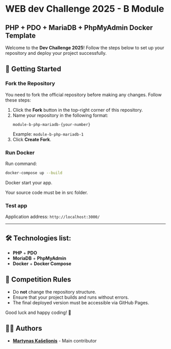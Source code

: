 # WEB dev Challenge 2025 - B Module
## PHP + PDO + MariaDB + PhpMyAdmin Docker Template

Welcome to the **Dev Challenge 2025**! Follow the steps below to set up your repository and deploy your project successfully.

## 🚀 Getting Started

### Fork the Repository
You need to fork the official repository before making any changes. Follow these steps:

1. Click the **Fork** button in the top-right corner of this repository.
2. Name your repository in the following format:
   ```
   module-b-php-mariadb-{your-number}
   ```
   Example: `module-b-php-mariadb-1`
3. Click **Create Fork**.

### Run Docker

Run command:
```sh
docker-compose up --build
```
Docker start your app.

Your source code must be in src folder.

### Test app

Application address: `http://localhost:3000/`


---

## 🛠 Technologies list:
- **PHP** + **PDO**
- **MoriaDB** + **PhpMyAdmin**
- **Docker** + **Docker Compose**


## 🎯 Competition Rules
- Do **not** change the repository structure.
- Ensure that your project builds and runs without errors.
- The final deployed version must be accessible via GitHub Pages.

Good luck and happy coding! 🚀

## 👨‍💻 Authors
- **[Martynas Kašelionis](https://github.com/martynasIN)** - Main contributor  
